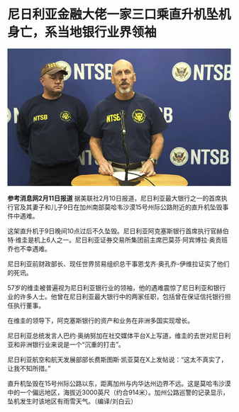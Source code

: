# 尼日利亚金融大佬一家三口乘直升机坠机身亡，系当地银行业界领袖

![03c7e87258c5efd0e9842a23239b7b3b.jpg](https://raw.githubusercontent.com/qqhsx/qqnews_image/main/2024/02/11/尼日利亚金融大佬一家三口乘直升机坠机身亡，系当地银行业界领袖/03c7e87258c5efd0e9842a23239b7b3b.jpg)

**参考消息网2月11日报道**
据美联社2月10日报道，尼日利亚最大银行之一的首席执行官及其妻子和儿子9日在加州南部莫哈韦沙漠15号州际公路附近的直升机坠毁事件中遇难。

这架直升机于9日晚间10点过后不久坠毁。尼日利亚阿克塞斯银行首席执行官赫伯特·维圭是机上6人之一。尼日利亚证券交易所集团前主席巴莫芬·阿宾博拉·奥贡班乔也不幸遇难。

尼日利亚前财政部长、现任世界贸易组织总干事恩戈齐·奥孔乔-伊维拉证实了他们的死讯。

57岁的维圭被普遍视为尼日利亚银行业的领袖，他的遇难震惊了尼日利亚和银行业的许多人士。他曾在尼日利亚最大银行中的两家任职，包括曾在保证信托银行担任执行董事。

在维圭的领导下，阿克塞斯银行的资产和业务在非洲多国实现增长。

尼日利亚总统发言人巴约·奥纳努加在社交媒体平台X上写道，维圭的去世对尼日利亚和非洲银行业来说是一个“沉重的打击”。

尼日利亚航空和航天发展部部长费斯图斯·凯亚莫在X上发帖说：“这太不真实了，让我不知所措。”

直升机坠毁在15号州际公路以东，距离加州与内华达州边界不远。这是莫哈韦沙漠中的一个偏远地区，海拔近3000英尺（约合914米）。加州公路巡警的记录显示，坠机发生时该地区有雨雪天气。（编译/刘白云）

